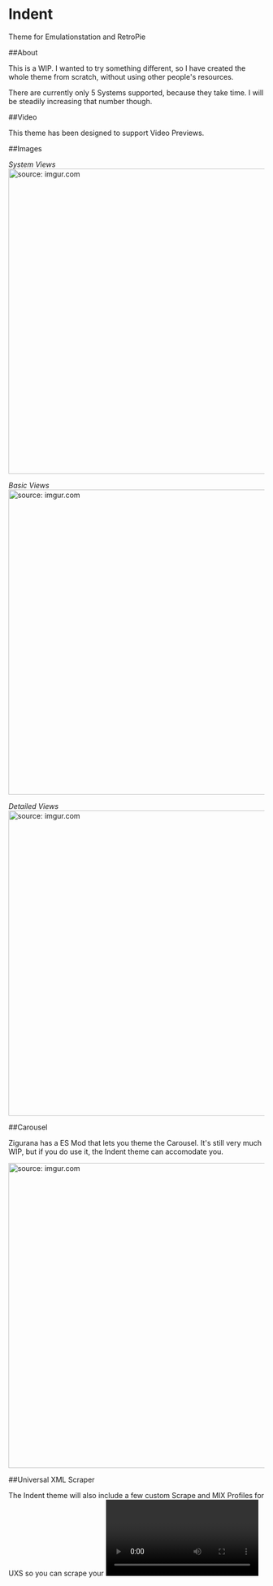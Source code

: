 # Indent
Theme for Emulationstation and RetroPie


##About

This is a WIP. I wanted to try something different, so I have created the whole theme from scratch, without using other people's resources.

There are currently only 5 Systems supported, because they take time. I will be steadily increasing that number though.

##Video

This theme has been designed to support Video Previews.

##Images

*System Views*
<a href="http://imgur.com/myGBaqK"><img src="http://i.imgur.com/myGBaqK.jpg" width="600" title="source: imgur.com" /></a>

*Basic Views*
<a href="http://imgur.com/bUwSsWF"><img src="http://i.imgur.com/bUwSsWF.jpg" width="600" title="source: imgur.com" /></a>

*Detailed Views*
<a href="http://imgur.com/lwXvq1j"><img src="http://i.imgur.com/lwXvq1j.jpg" width="600" title="source: imgur.com" /></a>

##Carousel

Zigurana has a ES Mod that lets you theme the Carousel. It's still very much WIP, but if you do use it, the Indent theme can accomodate you.

<a href="http://imgur.com/WRuiD7C"><img src="http://i.imgur.com/WRuiD7C.jpg" width="600" title="source: imgur.com" /></a>

##Universal XML Scraper

The Indent theme will also include a few custom Scrape and MIX Profiles for UXS so you can scrape your <video>, <marquee> and <image> tags to look nice and pretty like the pictures. There will be RetroPie versions and Windows versions of the Profiles 

##Notes

- This theme has not been tested with a 4/3 ratio. You may come across some ugliness with the metadata on the Detailed view.
- This theme probably won't look very good on smaller screens (such as hand-helds) due to the amount of content on the Detailed View.


##License

DO NOT use any assets in other themes or projects.
Graphics Copyright ©2017 Matt Kennedy

LOGO NOTICE:
The logos used and trademarks are copyright of their respective owners.




##Changelog

**2017-01-30**
*0.1-alpha*
 - Initial version

---

Theme 'indent' v0.1-alpha - 2017-01-30
(c) Matt Kennedy - info@cutmonkey.net - http://cutmonkey.net/
For use with [EmulationStation](http://www.emulationstation.org/) and [RetroPie](https://retropie.org.uk/)
